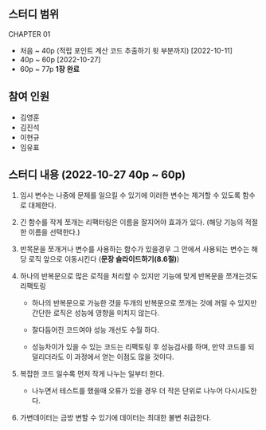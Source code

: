 ## 스터디 범위

CHAPTER 01

- 처음 ~ 40p (적립 포인트 계산 코드 추출하기 윗 부분까지) [2022-10-11]
- 40p ~ 60p [2022-10-27]
- 60p ~ 77p **1장 완료**

## 참여 인원

- 김영훈
- 김진석
- 이현규
- 임유표

## 스터디 내용 (**2022-10-27** 40p ~ 60p)

1. 임시 변수는 나중에 문제를 일으킬 수 있기에 이러한 변수는 제거할 수 있도록 함수로 대체한다.

2. 긴 함수를 작게 쪼개는 리팩터링은 이름을 잘지어야 효과가 있다. (해당 기능의 적절한 이름을 선택한다.)

3. 반목문을 쪼개거나 변수를 사용하는 함수가 있을경우 그 안에서 사용되는 변수는 해당 로직 앞으로 이동시킨다 (**문장 슬라이드하기(8.6절)**)

4. 하나의 반복문으로 많은 로직을 처리할 수 있지만 기능에 맞게 반복문을 쪼개는것도 리팩토링

   - 하나의 반복문으로 가능한 것을 두개의 반복문으로 쪼개는 것에 꺼릴 수 있지만 간단한 로직은 성능에 영향을 미치지 않는다.

   - 잘다듬어진 코드여야 성능 개선도 수월 하다.
   - 성능차이가 있을 수 있는 코드는 리팩토링 후 성능검사를 하며, 만약 코드를 되덜리더라도 이 과정에서 얻는 이점도 많을 것이다.

5. 복잡한 코드 일수록 먼저 작게 나누는 일부터 한다.

   - 나누면서 테스트를 했을때 오류가 있을 경우 더 작은 단위로 나누어 다시시도한다.

6. 가변데이터는 금방 변할 수 있기에 데이터는 최대한 불변 취급한다.
